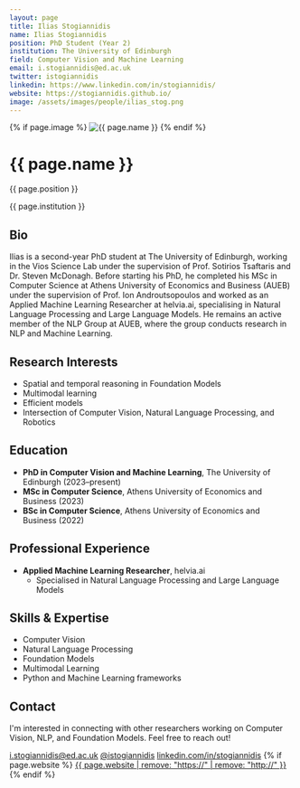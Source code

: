```yaml
---
layout: page
title: Ilias Stogiannidis
name: Ilias Stogiannidis
position: PhD Student (Year 2)
institution: The University of Edinburgh
field: Computer Vision and Machine Learning
email: i.stogiannidis@ed.ac.uk
twitter: istogiannidis
linkedin: https://www.linkedin.com/in/stogiannidis/
website: https://stogiannidis.github.io/
image: /assets/images/people/ilias_stog.png
---
```


<div class="profile-header">
  {% if page.image %}
  <img src="{{ page.image | relative_url }}" alt="{{ page.name }}" class="profile-image">
  {% endif %}
  <div class="profile-header-text">
    <h1>{{ page.name }}</h1>
    <p class="profile-position">{{ page.position }}</p>
    <p class="profile-institution">{{ page.institution }}</p>
  </div>
</div>

## Bio

Ilias is a second-year PhD student at The University of Edinburgh, working in the Vios Science Lab under the supervision of Prof. Sotirios Tsaftaris and Dr. Steven McDonagh. Before starting his PhD, he completed his MSc in Computer Science at Athens University of Economics and Business (AUEB) under the supervision of Prof. Ion Androutsopoulos and worked as an Applied Machine Learning Researcher at helvia.ai, specialising in Natural Language Processing and Large Language Models. He remains an active member of the NLP Group at AUEB, where the group conducts research in NLP and Machine Learning.

## Research Interests

- Spatial and temporal reasoning in Foundation Models
- Multimodal learning
- Efficient models
- Intersection of Computer Vision, Natural Language Processing, and Robotics

## Education

- **PhD in Computer Vision and Machine Learning**, The University of Edinburgh (2023–present)
- **MSc in Computer Science**, Athens University of Economics and Business (2023)
- **BSc in Computer Science**, Athens University of Economics and Business (2022)

## Professional Experience

- **Applied Machine Learning Researcher**, helvia.ai
  - Specialised in Natural Language Processing and Large Language Models

## Skills & Expertise

- Computer Vision
- Natural Language Processing
- Foundation Models
- Multimodal Learning
- Python and Machine Learning frameworks

## Contact

I'm interested in connecting with other researchers working on Computer Vision, NLP, and Foundation Models. Feel free to reach out!

<div class="contact-info">
  <a href="mailto:i.stogiannidis@ed.ac.uk"><i class="fas fa-envelope"></i> i.stogiannidis@ed.ac.uk</a>
  <a href="https://twitter.com/istogiannidis" target="_blank" rel="noopener noreferrer"><i class="fab fa-twitter"></i> @istogiannidis</a>
  <a href="https://www.linkedin.com/in/stogiannidis/" target="_blank" rel="noopener noreferrer"><i class="fab fa-linkedin"></i> linkedin.com/in/stogiannidis</a>
  {% if page.website %}
  <a href="{{ page.website }}" target="_blank" rel="noopener noreferrer"><i class="fas fa-globe"></i> {{ page.website | remove: "https://" | remove: "http://" }}</a>
  {% endif %}
</div>